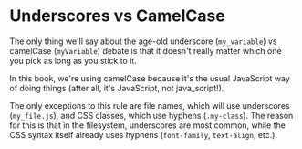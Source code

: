 # Underscores vs CamelCase

The only thing we'll say about the age-old underscore (`my_variable`) vs camelCase (`myVariable`) debate is that it doesn't really matter which one you pick as long as you stick to it.

In this book, we're using camelCase because it's the usual JavaScript way of doing things (after all, it's JavaScript, not java_script!).

The only exceptions to this rule are file names, which will use underscores (`my_file.js`), and CSS classes, which use hyphens (`.my-class`). The reason for this is that in the filesystem, underscores are most common, while the CSS syntax itself already uses hyphens (`font-family`, `text-align`, etc.).
